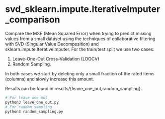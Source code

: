 # svd_sklearn.impute.IterativeImputer_comparison

Compare the MSE (Mean Squared Error) when trying to predict missing values from a small dataset using the techniques of collaborative filtering with SVD (Singular Value Decomposition) and sklearn.impute.IterativeImputer. For the train/test split we use two cases: 
1. Leave-One-Out Cross-Validation (LOOCV)
2. Random Sampling.

In both cases we start by deleting only a small fraction of the rated items (columns) and slowly increase this amount. 

Results can be found in results/{leane_one_out,random_sampling}.

```sh
# For leave one out
python3 leave_one_out.py
# For random sampling
python3 random_sampling.py
```